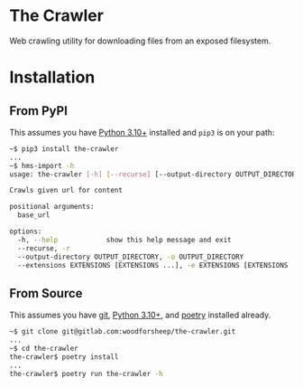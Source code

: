 # The Crawler

Web crawling utility for downloading files from an exposed filesystem.

# Installation

## From PyPI

This assumes you have [Python 3.10+](https://www.python.org/downloads/) installed and `pip3` is on
your path:

```bash
~$ pip3 install the-crawler
...
~$ hms-import -h
usage: the-crawler [-h] [--recurse] [--output-directory OUTPUT_DIRECTORY] [--extensions EXTENSIONS [EXTENSIONS ...]] base_url

Crawls given url for content

positional arguments:
  base_url

options:
  -h, --help            show this help message and exit
  --recurse, -r
  --output-directory OUTPUT_DIRECTORY, -o OUTPUT_DIRECTORY
  --extensions EXTENSIONS [EXTENSIONS ...], -e EXTENSIONS [EXTENSIONS ...]
```

## From Source

This assumes you have [git](https://git-scm.com/book/en/v2/Getting-Started-Installing-Git), [Python
3.10+](https://www.python.org/downloads/), and
[poetry](https://python-poetry.org/docs/#osx--linux--bashonwindows-install-instructions) installed
already.

```bash
~$ git clone git@gitlab.com:woodforsheep/the-crawler.git
...
~$ cd the-crawler
the-crawler$ poetry install
...
the-crawler$ poetry run the-crawler -h
```
